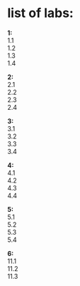 # list of labs:
**1:**  
1.1  
1.2  
1.3  
1.4   

**2:**  
2.1  
2.2  
2.3  
2.4  

**3:**  
3.1  
3.2  
3.3  
3.4  

**4:**  
4.1  
4.2  
4.3  
4.4  

**5:**  
5.1  
5.2  
5.3  
5.4  

**6:**  
11.1  
11.2  
11.3  

